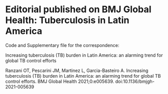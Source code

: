 # Editorial published on BMJ Global Health: Tuberculosis in Latin America
Code and Supplementary file for the correspondence:

Increasing tuberculosis (TB) burden in Latin America: an alarming trend for global TB control efforts

Ranzani OT, Pescarini JM, Martinez L, Garcia-Basteiro A. Increasing tuberculosis (TB) burden in Latin America: an alarming trend for global TB control efforts. BMJ Global Health 2021;0:e005639. doi:10.1136/bmjgh-2021-005639
